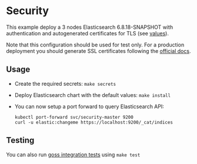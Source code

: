 # Security

This example deploy a 3 nodes Elasticsearch 6.8.18-SNAPSHOT with authentication and
autogenerated certificates for TLS (see [values][]).

Note that this configuration should be used for test only. For a production
deployment you should generate SSL certificates following the [official docs][].

## Usage

* Create the required secrets: `make secrets`

* Deploy Elasticsearch chart with the default values: `make install`

* You can now setup a port forward to query Elasticsearch API:

  ```
  kubectl port-forward svc/security-master 9200
  curl -u elastic:changeme https://localhost:9200/_cat/indices
  ```

## Testing

You can also run [goss integration tests][] using `make test`


[goss integration tests]: https://github.com/elastic/helm-charts/tree/6.8/elasticsearch/examples/security/test/goss.yaml
[official docs]: https://www.elastic.co/guide/en/elasticsearch/reference/6.8/configuring-tls.html#node-certificates
[values]: https://github.com/elastic/helm-charts/tree/6.8/elasticsearch/examples/security/values.yaml
